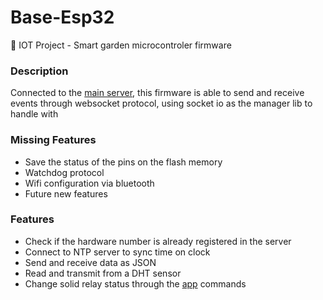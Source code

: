 # Base-Esp32
🤖  IOT Project - Smart garden microcontroler firmware


### Description

Connected to the [main server](https://github.com/heronmaioli/node-js-socket-io), this firmware is able to send and receive events through websocket protocol,
using socket io as the manager lib to handle with 



### Missing Features

- Save the status of the pins on the flash memory
- Watchdog protocol
- Wifi configuration via bluetooth
- Future new features


### Features

- Check if the hardware number is already registered in the server
- Connect to NTP server to sync time on clock
- Send and receive data as JSON
- Read and transmit from a DHT sensor
- Change solid relay status through the [app](https://github.com/heronmaioli/expo-NectahGrow) commands
